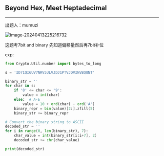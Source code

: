 ## Beyond Hex, Meet Heptadecimal

***

出题人：mumuzi

![image-20240413225216732](C:\Users\26272\AppData\Roaming\Typora\typora-user-images\image-20240413225216732.png)

这题考7bit and binary 先知道偏移量然后再7bit补位

exp:

```python
from Crypto.Util.number import bytes_to_long

s = 'ID71QI6UV7NRV5ULVJDJ1PTVJDVINVBQUNT'

binary_str = ''
for char in s:
    if '0' <= char <= '9':
        value = int(char)
    else:  # A-E
        value = 10 + ord(char) - ord('A')
    binary_repr = bin(value)[2:].zfill(5)
    binary_str += binary_repr

# Convert the binary string to ASCII
decoded_str = ''
for i in range(0, len(binary_str), 7):
    char_value = int(binary_str[i:i+7], 2)
    decoded_str += chr(char_value)

print(decoded_str)


```



